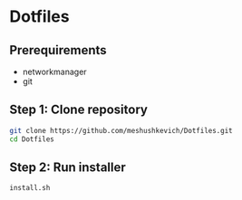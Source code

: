 # Dotfiles

## Prerequirements
- networkmanager
- git

## Step 1: Clone repository
```sh
git clone https://github.com/meshushkevich/Dotfiles.git
cd Dotfiles
```

## Step 2: Run installer
```sh
install.sh
```
